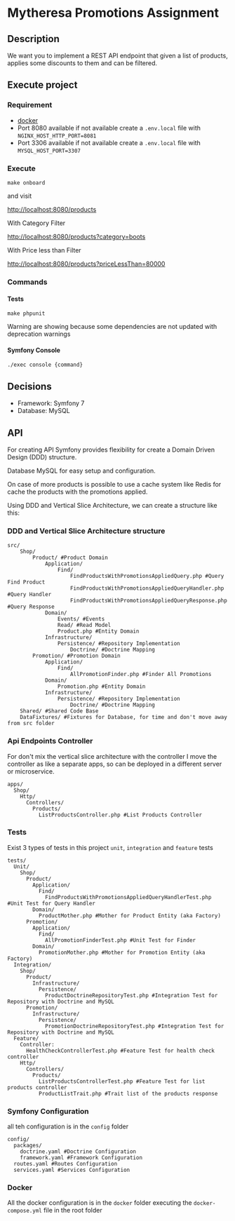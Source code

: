# Mytheresa Promotions Assignment

## Description

We want you to implement a REST API endpoint that given a list of products, applies some discounts to them and can be
filtered.

## Execute project

### Requirement

- [docker](https://docs.docker.com/engine/install/)
- Port 8080 available if not available create a `.env.local` file with `NGINX_HOST_HTTP_PORT=8081`
- Port 3306 available if not available create a `.env.local` file with `MYSQL_HOST_PORT=3307`

### Execute

```
make onboard
```

and visit

[http://localhost:8080/products](http://localhost:8080/products)

With Category Filter

[http://localhost:8080/products?category=boots](http://localhost:8080/products?category=boots)

With Price less than Filter

[http://localhost:8080/products?priceLessThan=80000](http://localhost:8080/products?priceLessThan=80000)

### Commands

#### Tests

`make phpunit`

Warning are showing because some dependencies are not updated with deprecation warnings

#### Symfony Console

`./exec console {command}`

## Decisions

- Framework: Symfony 7
- Database: MySQL

## API

For creating API Symfony provides flexibility for create a Domain Driven Design (DDD) structure.

Database MySQL for easy setup and configuration.

On case of more products is possible to use a cache system like Redis for cache the products with the promotions
applied.

Using DDD and Vertical Slice Architecture, we can create a structure like this:

### DDD and Vertical Slice Architecture structure

```
src/
    Shop/
        Product/ #Product Domain
            Application/
                Find/
                    FindProductsWithPromotionsAppliedQuery.php #Query Find Product
                    FindProductsWithPromotionsAppliedQueryHandler.php #Query Handler
                    FindProductsWithPromotionsAppliedQueryResponse.php #Query Response
            Domain/
                Events/ #Events
                Read/ #Read Model
                Product.php #Entity Domain
            Infrastructure/
                Persistence/ #Repository Implementation
                    Doctrine/ #Doctrine Mapping
        Promotion/ #Promotion Domain
            Application/
                Find/
                    AllPromotionFinder.php #Finder All Promotions
            Domain/                
                Promotion.php #Entity Domain
            Infrastructure/
                Persistence/ #Repository Implementation
                    Doctrine/ #Doctrine Mapping
    Shared/ #Shared Code Base
    DataFixtures/ #Fixtures for Database, for time and don't move away from src folder
```

### Api Endpoints Controller

For don't mix the vertical slice architecture with the controller I move the controller as like a separate apps, so can
be deployed in a different server or microservice.

```
apps/
  Shop/
    Http/
      Controllers/
        Products/
          ListProductsController.php #List Products Controller
```

### Tests

Exist 3 types of tests in this project `unit`, `integration` and `feature` tests

```
tests/
  Unit/
    Shop/
      Product/
        Application/
          Find/
            FindProductsWithPromotionsAppliedQueryHandlerTest.php #Unit Test for Query Handler
        Domain/
          ProductMother.php #Mother for Product Entity (aka Factory)
      Promotion/
        Application/
          Find/
            AllPromotionFinderTest.php #Unit Test for Finder
        Domain/
          PromotionMother.php #Mother for Promotion Entity (aka Factory)
  Integration/
    Shop/
      Product/
        Infrastructure/
          Persistence/
            ProductDoctrineRepositoryTest.php #Integration Test for Repository with Doctrine and MySQL
      Promotion/
        Infrastructure/
          Persistence/
            PromotionDoctrineRepositoryTest.php #Integration Test for Repository with Doctrine and MySQL
  Feature/
    Controller:
      HealthCheckControllerTest.php #Feature Test for health check controller
    Http/
      Controllers/
        Products/
          ListProductsControllerTest.php #Feature Test for list products controller
          ProductListTrait.php #Trait list of the products response
```

### Symfony Configuration

all teh configuration is in the `config` folder

```
config/
  packages/
    doctrine.yaml #Doctrine Configuration
    framework.yaml #Framework Configuration
  routes.yaml #Routes Configuration
  services.yaml #Services Configuration  
```

### Docker

All the docker configuration is in the `docker` folder executing the `docker-compose.yml` file in the root folder

